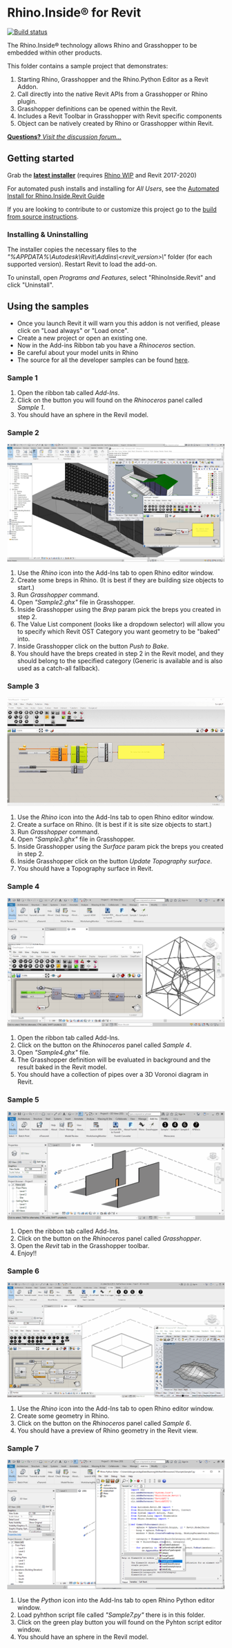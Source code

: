 # Rhino.Inside® for Revit

[![Build status](https://ci.appveyor.com/api/projects/status/9ot0iyjqwb1jdn6m/branch/master?svg=true)](https://ci.appveyor.com/project/mcneel/rhino-inside-revit/branch/master)

The Rhino.Inside® technology allows Rhino and Grasshopper to be embedded within other products.

This folder contains a sample project that demonstrates:

1. Starting Rhino, Grasshopper and the Rhino.Python Editor as a Revit Addon.
2. Call directly into the native Revit APIs from a Grasshopper or Rhino plugin.
2. Grasshopper definitions can be opened within the Revit.
3. Includes a Revit Toolbar in Grasshopper with Revit specific components
3. Object can be natively created by Rhino or Grasshopper within Revit.

[**Questions?** *Visit the discussion forum...*](https://discourse.mcneel.com/c/rhino-inside/Revit)

## Getting started
Grab the **[latest installer](https://www.rhino3d.com/download/rhino.inside-revit/7/wip)** (requires [Rhino WIP](https://www.rhino3d.com/download/rhino/wip) and Revit 2017-2020)

For automated push installs and installing for *All Users*, see the [Automated Install for Rhino.Inside.Revit Guide](https://github.com/mcneel/rhino.inside-revit/blob/master/doc/installing-rhino-inside-revit-allusers.md)

If you are looking to contribute to or customize this project go to the [build from source instructions](build-source.md).

### Installing & Uninstalling
The installer copies the necessary files to the _"%APPDATA%\\Autodesk\\Revit\\Addins\\<revit_version>\\"_ folder (for each supported version). Restart Revit to load the add-on.

To uninstall, open _Programs and Features_, select "RhinoInside.Revit" and click "Uninstall".

## Using the samples
* Once you launch Revit it will warn you this addon is not verified, please click on "Load always" or "Load once".
* Create a new project or open an existing one.
* Now in the Add-ins Ribbon tab you have a _Rhinoceros_ section.
* Be careful about your model units in Rhino
* The source for all the developer samples can be found [here](src/RhinoInside.Revit/Samples).

### Sample 1
1. Open the ribbon tab called _Add-Ins_.
2. Click on the button you will found on the _Rhinoceros_ panel called _Sample 1_.
3. You should have an sphere in the Revil model.

### Sample 2
![](doc/images/Sample2.jpg)

1. Use the _Rhino_ icon into the Add-Ins tab to open Rhino editor window.
2. Create some breps in Rhino. (It is best if they are building size objects to start.)
3. Run _Grasshopper_ command.
4. Open _"Sample2.ghx"_ file in Grasshopper.
5. Inside Grasshopper using the _Brep_ param pick the breps you created in step 2.
6. The Value List component (looks like a dropdown selector) will allow you to specify which Revit OST Category you want geometry to be "baked" into.
7. Inside Grasshopper click on the button _Push to Bake_.
8. You should have the breps created in step 2 in the Revit model, and they should belong to the specified category (Generic is available and is also used as a catch-all fallback).

### Sample 3
![](doc/images/Sample3.gif)

1. Use the _Rhino_ icon into the Add-Ins tab to open Rhino editor window.
2. Create a surface on Rhino. (It is best if it is site size objects to start.)
4. Run _Grasshopper_ command.
5. Open _"Sample3.ghx"_ file in Grasshopper.
6. Inside Grasshopper using the _Surface_ param pick the breps you created in step 2.
7. Inside Grasshopper click on the button _Update Topography surface_.
8. You should have a Topography surface in Revit.

### Sample 4
![](doc/images/Sample4.png)

1. Open the ribbon tab called Add-Ins.
2. Click on the button on the _Rhinoceros_ panel called _Sample 4_.
3. Open _"Sample4.ghx"_ file.
4. The Grasshopper definition will be evaluated in background and the result baked in the Revit model.
5. You should have a collection of pipes over a 3D Voronoi diagram in Revit.

### Sample 5
![](doc/images/Sample5.gif)

1. Open the ribbon tab called Add-Ins.
2. Click on the button on the _Rhinoceros_ panel called _Grasshopper_.
3. Open the _Revit_ tab in the Grasshopper toolbar.
3. Enjoy!!

### Sample 6
![](doc/images/Sample6.gif)

1. Use the _Rhino_ icon into the Add-Ins tab to open Rhino editor window.
2. Create some geometry in Rhino.
3. Click on the button on the _Rhinoceros_ panel called _Sample 6_.
4. You should have a preview of Rhino geometry in the Revit view.

### Sample 7
![](doc/images/Sample7.png)

1. Use the _Python_ icon into the Add-Ins tab to open Rhino Python editor window.
2. Load pyhthon script file called _"Sample7.py"_ there is in this folder.
3. Click on the green play button you will found on the Pyhton script editor window.
4. You should have an sphere in the Revil model.
